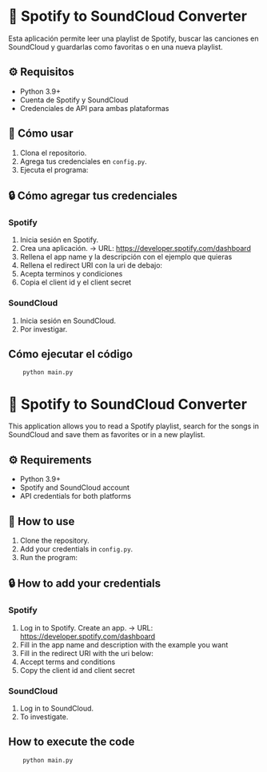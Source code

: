 # 🎵 Spotify to SoundCloud Converter

Esta aplicación permite leer una playlist de Spotify, buscar las canciones en SoundCloud y guardarlas como favoritas o en una nueva playlist.

## ⚙️ Requisitos

- Python 3.9+
- Cuenta de Spotify y SoundCloud
- Credenciales de API para ambas plataformas

## 🚀 Cómo usar

1. Clona el repositorio.
2. Agrega tus credenciales en `config.py`.
3. Ejecuta el programa:

## 🔒 Cómo agregar tus credenciales
### Spotify
1. Inicia sesión en Spotify.
2. Crea una aplicación. -> URL: https://developer.spotify.com/dashboard 
3. Rellena el app name y la descripción con el ejemplo que quieras 
4. Rellena el redirect URI con la uri de debajo:
5. Acepta terminos y condiciones
6. Copia el client id y el client secret


### SoundCloud
1. Inicia sesión en SoundCloud.
2. Por investigar.


## Cómo ejecutar el código
        python main.py


# 🎵 Spotify to SoundCloud Converter

This application allows you to read a Spotify playlist, search for the songs in SoundCloud and save them as favorites or in a new playlist.

## ⚙️ Requirements

- Python 3.9+
- Spotify and SoundCloud account
- API credentials for both platforms

## 🚀 How to use

1. Clone the repository.
2. Add your credentials in `config.py`.
3. Run the program:


## 🔒 How to add your credentials
### Spotify
1. Log in to Spotify.
Create an app. -> URL: https://developer.spotify.com/dashboard 
3. Fill in the app name and description with the example you want 
4. Fill in the redirect URI with the uri below:
5. Accept terms and conditions
6. Copy the client id and client secret


### SoundCloud
1. Log in to SoundCloud.
2. To investigate.


## How to execute the code
        python main.py
